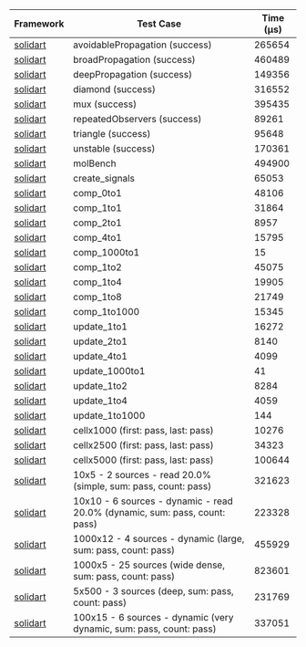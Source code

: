 | Framework | Test Case | Time (μs) |
| --- | --- | --- |
| [solidart](https://github.com/nank1ro/solidart) | avoidablePropagation (success) | 265654 |
| [solidart](https://github.com/nank1ro/solidart) | broadPropagation (success) | 460489 |
| [solidart](https://github.com/nank1ro/solidart) | deepPropagation (success) | 149356 |
| [solidart](https://github.com/nank1ro/solidart) | diamond (success) | 316552 |
| [solidart](https://github.com/nank1ro/solidart) | mux (success) | 395435 |
| [solidart](https://github.com/nank1ro/solidart) | repeatedObservers (success) | 89261 |
| [solidart](https://github.com/nank1ro/solidart) | triangle (success) | 95648 |
| [solidart](https://github.com/nank1ro/solidart) | unstable (success) | 170361 |
| [solidart](https://github.com/nank1ro/solidart) | molBench | 494900 |
| [solidart](https://github.com/nank1ro/solidart) | create_signals | 65053 |
| [solidart](https://github.com/nank1ro/solidart) | comp_0to1 | 48106 |
| [solidart](https://github.com/nank1ro/solidart) | comp_1to1 | 31864 |
| [solidart](https://github.com/nank1ro/solidart) | comp_2to1 | 8957 |
| [solidart](https://github.com/nank1ro/solidart) | comp_4to1 | 15795 |
| [solidart](https://github.com/nank1ro/solidart) | comp_1000to1 | 15 |
| [solidart](https://github.com/nank1ro/solidart) | comp_1to2 | 45075 |
| [solidart](https://github.com/nank1ro/solidart) | comp_1to4 | 19905 |
| [solidart](https://github.com/nank1ro/solidart) | comp_1to8 | 21749 |
| [solidart](https://github.com/nank1ro/solidart) | comp_1to1000 | 15345 |
| [solidart](https://github.com/nank1ro/solidart) | update_1to1 | 16272 |
| [solidart](https://github.com/nank1ro/solidart) | update_2to1 | 8140 |
| [solidart](https://github.com/nank1ro/solidart) | update_4to1 | 4099 |
| [solidart](https://github.com/nank1ro/solidart) | update_1000to1 | 41 |
| [solidart](https://github.com/nank1ro/solidart) | update_1to2 | 8284 |
| [solidart](https://github.com/nank1ro/solidart) | update_1to4 | 4059 |
| [solidart](https://github.com/nank1ro/solidart) | update_1to1000 | 144 |
| [solidart](https://github.com/nank1ro/solidart) | cellx1000 (first: pass, last: pass) | 10276 |
| [solidart](https://github.com/nank1ro/solidart) | cellx2500 (first: pass, last: pass) | 34323 |
| [solidart](https://github.com/nank1ro/solidart) | cellx5000 (first: pass, last: pass) | 100644 |
| [solidart](https://github.com/nank1ro/solidart) | 10x5 - 2 sources - read 20.0% (simple, sum: pass, count: pass) | 321623 |
| [solidart](https://github.com/nank1ro/solidart) | 10x10 - 6 sources - dynamic - read 20.0% (dynamic, sum: pass, count: pass) | 223328 |
| [solidart](https://github.com/nank1ro/solidart) | 1000x12 - 4 sources - dynamic (large, sum: pass, count: pass) | 455929 |
| [solidart](https://github.com/nank1ro/solidart) | 1000x5 - 25 sources (wide dense, sum: pass, count: pass) | 823601 |
| [solidart](https://github.com/nank1ro/solidart) | 5x500 - 3 sources (deep, sum: pass, count: pass) | 231769 |
| [solidart](https://github.com/nank1ro/solidart) | 100x15 - 6 sources - dynamic (very dynamic, sum: pass, count: pass) | 337051 |

